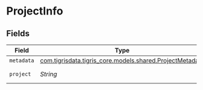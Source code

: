 # ProjectInfo


## Fields

| Field                                                                                              | Type                                                                                               | Required                                                                                           | Description                                                                                        |
| -------------------------------------------------------------------------------------------------- | -------------------------------------------------------------------------------------------------- | -------------------------------------------------------------------------------------------------- | -------------------------------------------------------------------------------------------------- |
| `metadata`                                                                                         | [com.tigrisdata.tigris_core.models.shared.ProjectMetadata](../../models/shared/ProjectMetadata.md) | :heavy_minus_sign:                                                                                 | N/A                                                                                                |
| `project`                                                                                          | *String*                                                                                           | :heavy_minus_sign:                                                                                 | Project name.                                                                                      |